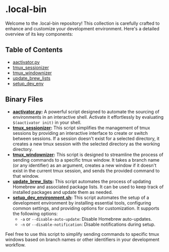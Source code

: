 # .local-bin

Welcome to the .local-bin repository! This collection is carefully crafted to enhance and customize your development environment. Here's a detailed overview of its key components:

## Table of Contents

- [aactivator.py](#aactivatorpy)
- [tmux_sessionizer](#tmux_sessionizer)
- [tmux_windownizer](#tmux_windownizer)
- [update_brew_lists](#update_brew_lists)
- [setup_dev_env](#setup_dev_env)

## Binary Files

- **[aactivator.py](docs/aactivator/Usage.md):** A powerful script designed to automate the sourcing of environments in an interactive shell. Activate it effortlessly by evaluating `$(aactivator init)` in your shell.
- **[tmux_sessionizer](docs/tmux_sessionizer/Usage.md):** This script simplifies the management of tmux sessions by providing an interactive interface to create or switch between sessions. If a session doesn't exist for a selected directory, it creates a new tmux session with the selected directory as the working directory.
- **[tmux_windownizer](docs/tmux_windownizer/Usage.md):** This script is designed to streamline the process of sending commands to a specific tmux window. It takes a branch name (or any identifier) as an argument, creates a new window if it doesn't exist in the current tmux session, and sends the provided command to that window.
- **[update_brew_lists](docs/update_brew_lists/Usage.md):** This script automates the process of updating Homebrew and associated package lists. It can be used to keep track of installed packages and update them as needed.
- **[setup_dev_environment.sh](docs/setup_dev_env/Usage.md):** This script automates the setup of a development environment by installing essential tools, configuring common settings, and providing options for customization. It supports the following options:
  - `-a` or `--disable-auto-update`: Disable Homebrew auto-updates.
  - `-n` or `--disable-notification`: Disable notifications during setup.

Feel free to use this script to simplify sending commands to specific tmux windows based on branch names or other identifiers in your development workflow.

